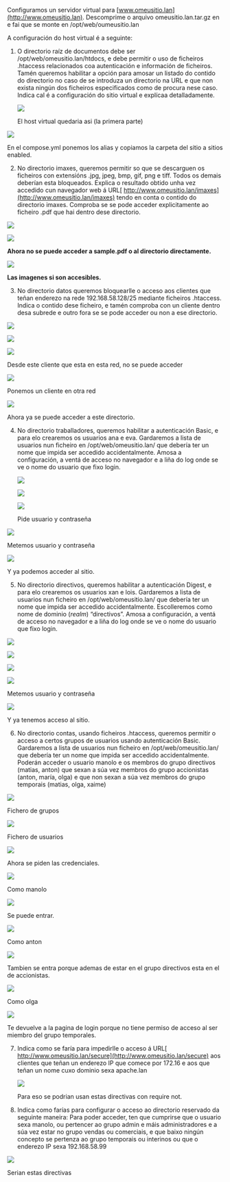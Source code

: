 ﻿Configuramos un servidor virtual para [www.omeusitio.lan](http://www.omeusitio.lan). Descomprime o arquivo omeusitio.lan.tar.gz en  e fai que se monte en /opt/web/oumeusitio.lan 

A configuración do host virtual é a seguinte: 

1. O directorio raíz de documentos debe ser /opt/web/omeusitio.lan/htdocs, e debe permitir o uso de ficheiros .htaccess relacionados coa autenticación e información de ficheiros. Tamén queremos habilitar a opción para amosar un listado do contido do directorio no caso de se introduza un directorio na URL e que non exista ningún dos ficheiros especificados como de procura nese caso. Indica cal é a configuración do sitio virtual e explícaa detalladamente. 

   ![](Aspose.Words.4bc110b2-d8d5-49db-9933-a46739a65962.001.png)

   El host virtual quedaria asi (la primera parte) 

![](Aspose.Words.4bc110b2-d8d5-49db-9933-a46739a65962.002.jpeg)

En el compose.yml ponemos los alias y copiamos la carpeta del sitio a sitios enabled. 

2. No directorio imaxes, queremos permitir so que se descarguen os ficheiros con extensións .jpg, jpeg, bmp, gif, png e tiff. Todos os demais deberían esta bloqueados.  Explica o resultado obtido unha vez accedido cun navegador web á URL[ http://www.omeusitio.lan/imaxes](http://www.omeusitio.lan/imaxes) tendo en conta o contido do directorio imaxes. Comproba se se pode acceder explicitamente ao ficheiro .pdf que hai dentro dese directorio.  

![](Aspose.Words.4bc110b2-d8d5-49db-9933-a46739a65962.003.jpeg)

![](Aspose.Words.4bc110b2-d8d5-49db-9933-a46739a65962.004.jpeg)

**Ahora no se puede acceder a sample.pdf o al directorio directamente.** 

![](Aspose.Words.4bc110b2-d8d5-49db-9933-a46739a65962.005.jpeg)

**Las imagenes si son accesibles.** 

3. No directorio datos queremos bloquearlle o acceso aos clientes que teñan enderezo na rede 192.168.58.128/25 mediante ficheiros .htaccess. Indica o contido dese ficheiro, e tamén comproba con un cliente dentro desa subrede e outro fora se se pode acceder ou non a ese directorio. 

![](Aspose.Words.4bc110b2-d8d5-49db-9933-a46739a65962.006.png)

![](Aspose.Words.4bc110b2-d8d5-49db-9933-a46739a65962.007.png)

![](Aspose.Words.4bc110b2-d8d5-49db-9933-a46739a65962.008.jpeg)

Desde este cliente que esta en esta red, no se puede acceder 

![](Aspose.Words.4bc110b2-d8d5-49db-9933-a46739a65962.009.jpeg)

Ponemos un cliente en otra red 

![](Aspose.Words.4bc110b2-d8d5-49db-9933-a46739a65962.010.jpeg)

Ahora ya se puede acceder a este directorio. 

4. No directorio traballadores, queremos habilitar a autenticación Basic, e para elo crearemos os usuarios ana e eva. Gardaremos a lista de usuarios nun ficheiro en /opt/web/omeusitio.lan/ que debería ter un nome que impida ser accedido accidentalmente. Amosa a configuración, a ventá de acceso no navegador e a liña do log onde se ve o nome do usuario que fixo login. 

   ![](Aspose.Words.4bc110b2-d8d5-49db-9933-a46739a65962.011.png)

   ![](Aspose.Words.4bc110b2-d8d5-49db-9933-a46739a65962.012.png)

   ![](Aspose.Words.4bc110b2-d8d5-49db-9933-a46739a65962.013.jpeg)

   Pide usuario y contraseña 

![](Aspose.Words.4bc110b2-d8d5-49db-9933-a46739a65962.014.jpeg)

Metemos usuario y contraseña 

![](Aspose.Words.4bc110b2-d8d5-49db-9933-a46739a65962.015.jpeg)

Y ya podemos acceder al sitio. 

5. No directorio directivos, queremos habilitar a autenticación Digest, e para elo crearemos os usuarios xan e lois. Gardaremos a lista de usuarios nun ficheiro en /opt/web/omeusitio.lan/ que debería ter un nome que impida ser accedido accidentalmente. Escolleremos como nome de dominio (*realm*) “directivos”. Amosa a configuración, a ventá de acceso no navegador e a liña do log onde se ve o nome do usuario que fixo login. 

![](Aspose.Words.4bc110b2-d8d5-49db-9933-a46739a65962.016.png)

![](Aspose.Words.4bc110b2-d8d5-49db-9933-a46739a65962.017.png)

![](Aspose.Words.4bc110b2-d8d5-49db-9933-a46739a65962.018.jpeg)

![](Aspose.Words.4bc110b2-d8d5-49db-9933-a46739a65962.019.jpeg)

Metemos usuario y contraseña 

![](Aspose.Words.4bc110b2-d8d5-49db-9933-a46739a65962.020.jpeg)

Y ya tenemos acceso al sitio. 

6. No directorio contas, usando ficheiros .htaccess, queremos permitir o acceso a certos grupos de usuarios usando autenticación Basic. Gardaremos a lista de usuarios nun ficheiro en /opt/web/omeusitio.lan/ que debería ter un nome que impida ser accedido accidentalmente. Poderán acceder o usuario manolo e os membros do grupo directivos (matias, anton) que sexan a súa vez membros do grupo accionistas (anton, maría, olga) e que non sexan a súa vez membros do grupo temporais (matias, olga, xaime) 

![](Aspose.Words.4bc110b2-d8d5-49db-9933-a46739a65962.021.png)

Fichero de grupos 

![](Aspose.Words.4bc110b2-d8d5-49db-9933-a46739a65962.022.png)

Fichero de usuarios 

![](Aspose.Words.4bc110b2-d8d5-49db-9933-a46739a65962.023.jpeg)

Ahora se piden las credenciales. 

![](Aspose.Words.4bc110b2-d8d5-49db-9933-a46739a65962.024.jpeg)

Como manolo 

![](Aspose.Words.4bc110b2-d8d5-49db-9933-a46739a65962.025.jpeg)

Se puede entrar. 

![](Aspose.Words.4bc110b2-d8d5-49db-9933-a46739a65962.026.jpeg)

Como anton  

![](Aspose.Words.4bc110b2-d8d5-49db-9933-a46739a65962.027.jpeg)

Tambien se entra porque ademas de estar en el grupo directivos esta en el de accionistas. 

![](Aspose.Words.4bc110b2-d8d5-49db-9933-a46739a65962.028.jpeg)

Como olga 

![](Aspose.Words.4bc110b2-d8d5-49db-9933-a46739a65962.029.jpeg)

Te devuelve a la pagina de login porque no tiene permiso de acceso al ser miembro del grupo temporales. 

7. Indica como se faría para impedirlle o acceso á URL[ http://www.omeusitio.lan/secure](http://www.omeusitio.lan/secure) aos clientes que teñan un enderezo IP que comece por 172.16 e aos que teñan un nome cuxo dominio sexa apache.lan 

   ![](Aspose.Words.4bc110b2-d8d5-49db-9933-a46739a65962.030.png)

   Para eso se podrian usan estas directivas con require not. 

8. Indica como farías para configurar o acceso ao directorio reservado da seguinte maneira: Para poder acceder, ten que cumprirse que o usuario sexa manolo, ou pertencer ao grupo admin e máis administradores e a súa vez estar no grupo vendas ou comerciais, e que baixo ningún concepto se pertenza ao grupo temporais ou interinos ou que o enderezo IP sexa 192.168.58.99 

![](Aspose.Words.4bc110b2-d8d5-49db-9933-a46739a65962.031.jpeg)

Serian estas directivas 
